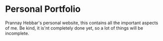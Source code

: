 # Personal Portfolio
Prannay Hebbar's personal website, this contains all the important aspects of me.
Be kind, it is'nt completely done yet, so a lot of things will be incomplete.

